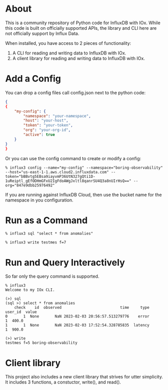 # About
This is a community repository of Python code for InfluxDB with IOx. While this code is built on officially supported APIs, the library and CLI here are not officially support by Influx Data. 

When installed, you have access to 2 pieces of functionality:
1. A CLI for reading and writing data to InfluxDB with IOx.
2. A client library for reading and writing data to InfluxDB with IOx.

# Add a Config
You can drop a config files call config.json next to the python code: 

```json
{
{
    "my-config": {
        "namespace": "your-namespace",
        "host": "your-host",
        "token": "your-token",
        "org": "your-org-id",
        "active": true
    }
}
}
```

Or you can use the config command to create or modify a config:
```
% influx3 config --name="my-config" --namespace="boring-observability" --host="us-east-1-1.aws.cloud2.influxdata.com" --token="bBBvtg5EBsa9iayvmP36UtN327gQti1D-1uReiptl_gEfODHmGFxU2IgFdoAWgJxltl8qanrSU4Q3a8nUIrHsQ==" --org="847e9dbb25976492"
```

If you are running against InfluxDB Cloud, then use the bucket name for the namespace in you configuration.

# Run as a Command
```
% influx3 sql "select * from anomalies"
```

```
% influx3 write testmes f=7 
```

# Run and Query Interactively
So far only the query command is supported.

```
% influx3
Welcome to my IOx CLI.

(>) sql
(sql >) select * from anomalies
    check    id  observed                          time     type user_id  value
0       1  None       NaN 2023-02-03 20:56:57.513279776    error       1  400.0
1       1  None       NaN 2023-02-03 17:52:54.328785835  latency       1  900.0
```

```
(>) write 
testmes f=5 boring-observability
```

# Client library
This project also includes a new client library that strives for utter simplicity. It includes 3 functions, a constuctor, write(), and read().
